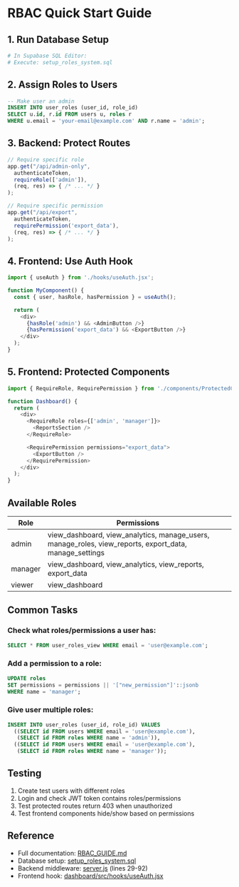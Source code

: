 # RBAC Quick Start Guide

## 1. Run Database Setup

```bash
# In Supabase SQL Editor:
# Execute: setup_roles_system.sql
```

## 2. Assign Roles to Users

```sql
-- Make user an admin
INSERT INTO user_roles (user_id, role_id)
SELECT u.id, r.id FROM users u, roles r
WHERE u.email = 'your-email@example.com' AND r.name = 'admin';
```

## 3. Backend: Protect Routes

```javascript
// Require specific role
app.get("/api/admin-only",
  authenticateToken,
  requireRole(['admin']),
  (req, res) => { /* ... */ }
);

// Require specific permission
app.get("/api/export",
  authenticateToken,
  requirePermission('export_data'),
  (req, res) => { /* ... */ }
);
```

## 4. Frontend: Use Auth Hook

```javascript
import { useAuth } from './hooks/useAuth.jsx';

function MyComponent() {
  const { user, hasRole, hasPermission } = useAuth();

  return (
    <div>
      {hasRole('admin') && <AdminButton />}
      {hasPermission('export_data') && <ExportButton />}
    </div>
  );
}
```

## 5. Frontend: Protected Components

```javascript
import { RequireRole, RequirePermission } from './components/ProtectedContent';

function Dashboard() {
  return (
    <div>
      <RequireRole roles={['admin', 'manager']}>
        <ReportsSection />
      </RequireRole>

      <RequirePermission permissions="export_data">
        <ExportButton />
      </RequirePermission>
    </div>
  );
}
```

## Available Roles

| Role    | Permissions                                                                 |
|---------|-----------------------------------------------------------------------------|
| admin   | view_dashboard, view_analytics, manage_users, manage_roles, view_reports, export_data, manage_settings |
| manager | view_dashboard, view_analytics, view_reports, export_data                  |
| viewer  | view_dashboard                                                              |

## Common Tasks

### Check what roles/permissions a user has:
```sql
SELECT * FROM user_roles_view WHERE email = 'user@example.com';
```

### Add a permission to a role:
```sql
UPDATE roles
SET permissions = permissions || '["new_permission"]'::jsonb
WHERE name = 'manager';
```

### Give user multiple roles:
```sql
INSERT INTO user_roles (user_id, role_id) VALUES
  ((SELECT id FROM users WHERE email = 'user@example.com'),
   (SELECT id FROM roles WHERE name = 'admin')),
  ((SELECT id FROM users WHERE email = 'user@example.com'),
   (SELECT id FROM roles WHERE name = 'manager'));
```

## Testing

1. Create test users with different roles
2. Login and check JWT token contains roles/permissions
3. Test protected routes return 403 when unauthorized
4. Test frontend components hide/show based on permissions

## Reference

- Full documentation: [RBAC_GUIDE.md](RBAC_GUIDE.md)
- Database setup: [setup_roles_system.sql](setup_roles_system.sql)
- Backend middleware: [server.js](server.js) (lines 29-92)
- Frontend hook: [dashboard/src/hooks/useAuth.jsx](dashboard/src/hooks/useAuth.jsx)
